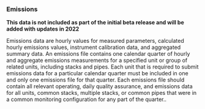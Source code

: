 ### Emissions

**This data is not included as part of the initial beta release and will be added with updates in 2022**

Emissions data are hourly values for measured parameters, calculated hourly emissions values, instrument calibration data, and aggregated summary data. An emissions file contains one calendar quarter of hourly and aggregate emissions measurements for a specified unit or group of related units, including stacks and pipes. Each unit that is required to submit emissions data for a particular calendar quarter must be included in one and only one emissions file for that quarter. Each emissions file should contain all relevant operating, daily quality assurance, and emissions data for all units, common stacks, multiple stacks, or common pipes that were in a common monitoring configuration for any part of the quarter..
